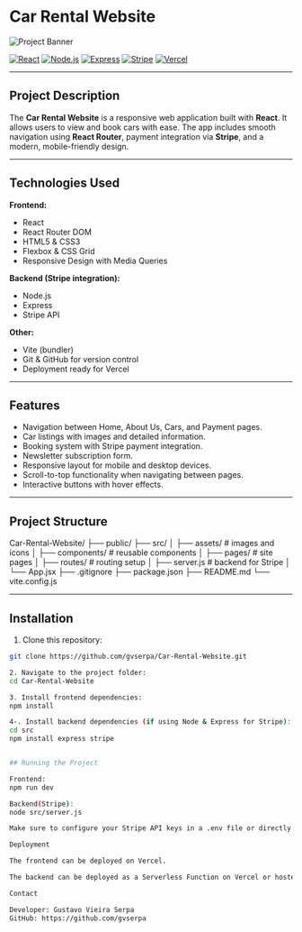 # Car Rental Website

![Project Banner](./screenshot.png) <!-- replace with your project banner or screenshot -->

[![React](https://img.shields.io/badge/React-18.2.0-blue?logo=react&logoColor=white)](https://reactjs.org/)
[![Node.js](https://img.shields.io/badge/Node.js-20.16.0-green?logo=node.js&logoColor=white)](https://nodejs.org/)
[![Express](https://img.shields.io/badge/Express-4.18.2-lightgrey?logo=express&logoColor=black)](https://expressjs.com/)
[![Stripe](https://img.shields.io/badge/Stripe-API-635bff?logo=stripe&logoColor=white)](https://stripe.com/)
[![Vercel](https://img.shields.io/badge/Vercel-Deploy-black?logo=vercel&logoColor=white)](https://vercel.com/)

---

## Project Description

The **Car Rental Website** is a responsive web application built with **React**. It allows users to view and book cars with ease. The app includes smooth navigation using **React Router**, payment integration via **Stripe**, and a modern, mobile-friendly design.

---

## Technologies Used

**Frontend:**
- React
- React Router DOM
- HTML5 & CSS3
- Flexbox & CSS Grid
- Responsive Design with Media Queries

**Backend (Stripe integration):**
- Node.js
- Express
- Stripe API

**Other:**
- Vite (bundler)
- Git & GitHub for version control
- Deployment ready for Vercel

---

## Features

- Navigation between Home, About Us, Cars, and Payment pages.
- Car listings with images and detailed information.
- Booking system with Stripe payment integration.
- Newsletter subscription form.
- Responsive layout for mobile and desktop devices.
- Scroll-to-top functionality when navigating between pages.
- Interactive buttons with hover effects.

---

## Project Structure


Car-Rental-Website/
├── public/
├── src/
│ ├── assets/ # images and icons
│ ├── components/ # reusable components
│ ├── pages/ # site pages
│ ├── routes/ # routing setup
│ ├── server.js # backend for Stripe
│ └── App.jsx
├── .gitignore
├── package.json
├── README.md
└── vite.config.js


---

## Installation

1. Clone this repository:

```bash
git clone https://github.com/gvserpa/Car-Rental-Website.git

2. Navigate to the project folder:
cd Car-Rental-Website

3. Install frontend dependencies:
npm install

4-. Install backend dependencies (if using Node & Express for Stripe):
cd src
npm install express stripe


## Running the Project

Frontend:
npm run dev

Backend(Stripe):
node src/server.js

Make sure to configure your Stripe API keys in a .env file or directly in server.js.

Deployment

The frontend can be deployed on Vercel.

The backend can be deployed as a Serverless Function on Vercel or hosted separately on platforms like Render or Heroku.

Contact

Developer: Gustavo Vieira Serpa
GitHub: https://github.com/gvserpa








